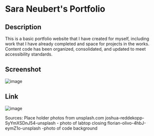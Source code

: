# Sara Neubert's Portfolio

## Description

This is a basic portfolio website that I have created for myself, including work that I have already completed and space for projects in the works. Content code has been organized, consolidated, and updated to meet accessibility standards.

## Screenshot

![image](https://github.com/phoenixpyra7/Sara-Neubert-s-Portfolio/assets/145240485/d87ce748-1e52-443c-aeaa-46a275d4a748)


## Link 

![image](https://github.com/phoenixpyra7/Sara-Neubert-s-Portfolio/assets/145240485/906c877a-642b-41f7-8a36-c51fdc8e50c1)



Sources:
Place holder photos from unsplash.com
joshua-reddekopp-SyYmXSDnJ54-unsplash - photo of labtop closing
florian-olivo-4hbJ-eymZ1o-unsplash -photo of code background
